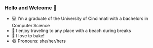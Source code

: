 ### Hello and Welcome 🦋

- 💻 I’m a graduate of the University of Cincinnati with a bachelors in Computer Science
- 🌴 I enjoy traveling to any place with a beach during breaks
- 🍪 I love to bake!
- 😄 Pronouns: she/her/hers

